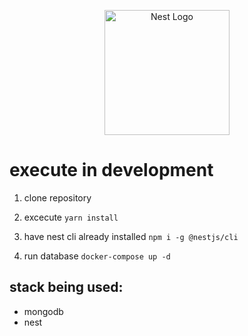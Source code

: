 <p align="center">
  <a href="http://nestjs.com/" target="blank"><img src="https://nestjs.com/img/logo-small.svg" width="200" alt="Nest Logo" /></a>
</p>

# execute in development

1. clone repository
2. excecute
   `yarn install`
3. have nest cli already installed
   `npm i -g @nestjs/cli`

4. run database
   `docker-compose up -d`

## stack being used:

- mongodb
- nest
